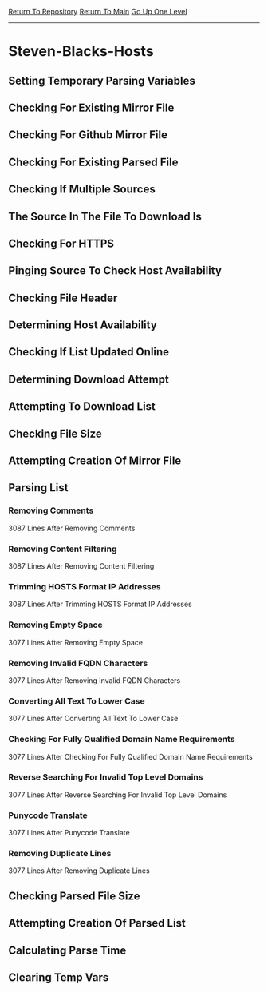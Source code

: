 [Return To Repository](https://github.com/bast69/piholeparser/)
[Return To Main](https://github.com/bast69/piholeparser/blob/master/RecentRunLogs/Mainlog.md)
[Go Up One Level](https://github.com/bast69/piholeparser/blob/master/RecentRunLogs/TopLevelScripts/30-Processing-External-Blacklists.md)
____________________________________
# Steven-Blacks-Hosts
## Setting Temporary Parsing Variables
## Checking For Existing Mirror File
## Checking For Github Mirror File
## Checking For Existing Parsed File
## Checking If Multiple Sources
## The Source In The File To Download Is
## Checking For HTTPS
## Pinging Source To Check Host Availability
## Checking File Header
## Determining Host Availability
## Checking If List Updated Online
## Determining Download Attempt
## Attempting To Download List
## Checking File Size
## Attempting Creation Of Mirror File
## Parsing List
### Removing Comments
3087 Lines After Removing Comments
### Removing Content Filtering
3087 Lines After Removing Content Filtering
### Trimming HOSTS Format IP Addresses
3087 Lines After Trimming HOSTS Format IP Addresses
### Removing Empty Space
3077 Lines After Removing Empty Space
### Removing Invalid FQDN Characters
3077 Lines After Removing Invalid FQDN Characters
### Converting All Text To Lower Case
3077 Lines After Converting All Text To Lower Case
### Checking For Fully Qualified Domain Name Requirements
3077 Lines After Checking For Fully Qualified Domain Name Requirements
### Reverse Searching For Invalid Top Level Domains
3077 Lines After Reverse Searching For Invalid Top Level Domains
### Punycode Translate
3077 Lines After Punycode Translate
### Removing Duplicate Lines
3077 Lines After Removing Duplicate Lines
## Checking Parsed File Size
## Attempting Creation Of Parsed List
## Calculating Parse Time
## Clearing Temp Vars
